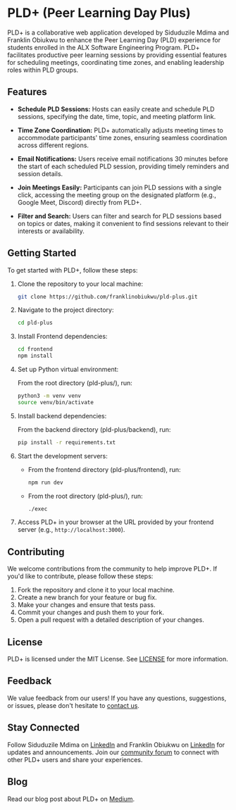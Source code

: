 # PLD+ (Peer Learning Day Plus)

PLD+ is a collaborative web application developed by Siduduzile Mdima and Franklin Obiukwu to enhance the Peer Learning Day (PLD) experience for students enrolled in the ALX Software Engineering Program. PLD+ facilitates productive peer learning sessions by providing essential features for scheduling meetings, coordinating time zones, and enabling leadership roles within PLD groups.

## Features

- **Schedule PLD Sessions:** Hosts can easily create and schedule PLD sessions, specifying the date, time, topic, and meeting platform link.
  
- **Time Zone Coordination:** PLD+ automatically adjusts meeting times to accommodate participants' time zones, ensuring seamless coordination across different regions.

- **Email Notifications:** Users receive email notifications 30 minutes before the start of each scheduled PLD session, providing timely reminders and session details.

- **Join Meetings Easily:** Participants can join PLD sessions with a single click, accessing the meeting group on the designated platform (e.g., Google Meet, Discord) directly from PLD+.

- **Filter and Search:** Users can filter and search for PLD sessions based on topics or dates, making it convenient to find sessions relevant to their interests or availability.

## Getting Started

To get started with PLD+, follow these steps:

1. Clone the repository to your local machine:

   ```bash
   git clone https://github.com/franklinobiukwu/pld-plus.git
   ```

2. Navigate to the project directory:

   ```bash
   cd pld-plus
   ```

3. Install Frontend dependencies:
   
   ```bash
   cd frontend
   npm install
   ```

4. Set up Python virtual environment:
   
   From the root directory (pld-plus/), run:

   ```bash
   python3 -m venv venv
   source venv/bin/activate
   ```

5. Install backend dependencies:
   
   From the backend directory (pld-plus/backend), run:

   ```bash
   pip install -r requirements.txt
   ```

6. Start the development servers:
   
   - From the frontend directory (pld-plus/frontend), run:

     ```bash
     npm run dev
     ```

   - From the root directory (pld-plus/), run:

     ```bash
     ./exec
     ```

7. Access PLD+ in your browser at the URL provided by your frontend server (e.g., `http://localhost:3000`).

## Contributing

We welcome contributions from the community to help improve PLD+. If you'd like to contribute, please follow these steps:

1. Fork the repository and clone it to your local machine.
2. Create a new branch for your feature or bug fix.
3. Make your changes and ensure that tests pass.
4. Commit your changes and push them to your fork.
5. Open a pull request with a detailed description of your changes.

## License

PLD+ is licensed under the MIT License. See [LICENSE](LICENSE) for more information.

## Feedback

We value feedback from our users! If you have any questions, suggestions, or issues, please don't hesitate to [contact us](mailto:feedback@pldplus.com).

## Stay Connected

Follow Siduduzile Mdima on [LinkedIn](http://www.linkedin.com/in/s-nenhlanhla-siduduzile-mdima-a309761aa) and Franklin Obiukwu on [LinkedIn](https://www.linkedin.com/in/franklinobiukwu/) for updates and announcements. Join our [community forum](https://community.pldplus.com) to connect with other PLD+ users and share your experiences.

## Blog

Read our blog post about PLD+ on [Medium](https://medium.com/@romanmdima/introducing-pld-revolutionizing-pld-days-for-alx-students-dc6b126a0dd7).


